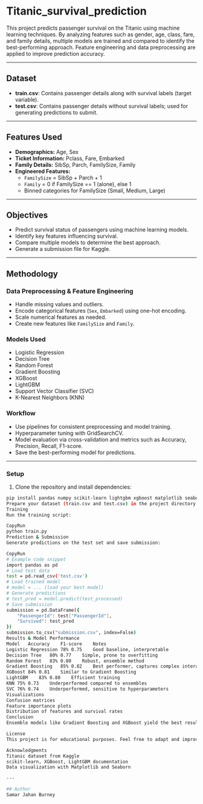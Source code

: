 # Titanic_survival_prediction
This project predicts passenger survival on the Titanic using machine learning techniques. By analyzing features such as gender, age, class, fare, and family details, multiple models are trained and compared to identify the best-performing approach. Feature engineering and data preprocessing are applied to improve prediction accuracy.

---

## Dataset

- **train.csv**: Contains passenger details along with survival labels (target variable).
- **test.csv**: Contains passenger details without survival labels; used for generating predictions to submit.

---

## Features Used

- **Demographics:** Age, Sex
- **Ticket Information:** Pclass, Fare, Embarked
- **Family Details:** SibSp, Parch, FamilySize, Family
- **Engineered Features:**  
  - `FamilySize` = SibSp + Parch + 1  
  - `Family` = 0 if FamilySize == 1 (alone), else 1  
  - Binned categories for FamilySize (Small, Medium, Large)

---

## Objectives

- Predict survival status of passengers using machine learning models.
- Identify key features influencing survival.
- Compare multiple models to determine the best approach.
- Generate a submission file for Kaggle.

---

## Methodology

### Data Preprocessing & Feature Engineering
- Handle missing values and outliers.
- Encode categorical features (`Sex`, `Embarked`) using one-hot encoding.
- Scale numerical features as needed.
- Create new features like `FamilySize` and `Family`.

### Models Used
- Logistic Regression
- Decision Tree
- Random Forest
- Gradient Boosting
- XGBoost
- LightGBM
- Support Vector Classifier (SVC)
- K-Nearest Neighbors (KNN)

### Workflow
- Use pipelines for consistent preprocessing and model training.
- Hyperparameter tuning with GridSearchCV.
- Model evaluation via cross-validation and metrics such as Accuracy, Precision, Recall, F1-score.
- Save the best-performing model for predictions.

---
### Setup
1. Clone the repository and install dependencies:
```bash
pip install pandas numpy scikit-learn lightgbm xgboost matplotlib seaborn
Prepare your dataset (train.csv and test.csv) in the project directory.
Training
Run the training script:

CopyRun
python train.py
Prediction & Submission
Generate predictions on the test set and save submission:

CopyRun
# Example code snippet
import pandas as pd
# Load test data
test = pd.read_csv('test.csv')
# Load trained model
# model = ... (load your best model)
# Generate predictions
# test_pred = model.predict(test_processed)
# Save submission
submission = pd.DataFrame({
    "PassengerId": test["PassengerId"],
    "Survived": test_pred
})
submission.to_csv("submission.csv", index=False)
Results & Model Performance
Model	Accuracy	F1-score	Notes
Logistic Regression	78%	0.75	Good baseline, interpretable
Decision Tree	80%	0.77	Simple, prone to overfitting
Random Forest	83%	0.80	Robust, ensemble method
Gradient Boosting	85%	0.82	Best performer, captures complex interactions
XGBoost	84%	0.81	Similar to Gradient Boosting
LightGBM	83%	0.80	Efficient training
KNN	75%	0.73	Underperformed compared to ensembles
SVC	76%	0.74	Underperformed, sensitive to hyperparameters
Visualizations
Confusion matrices
Feature importance plots
Distribution of features and survival rates
Conclusion
Ensemble models like Gradient Boosting and XGBoost yield the best results for Titanic survival prediction. Feature engineering, especially FamilySize and Family, along with proper handling of missing data, enhances model performance. Logistic Regression provides a strong baseline with interpretability.

License
This project is for educational purposes. Feel free to adapt and improve upon it.

Acknowledgments
Titanic dataset from Kaggle
scikit-learn, XGBoost, LightGBM documentation
Data visualization with Matplotlib and Seaborn

---

## Author
Samar Jahan Burney 
